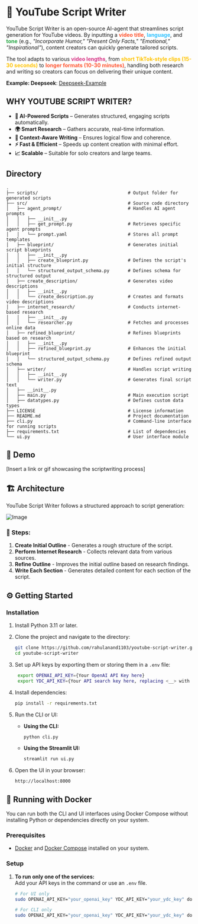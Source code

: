 # 🎥 YouTube Script Writer


YouTube Script Writer is an open-source AI-agent that streamlines script generation for YouTube videos. By inputting a **<span style="color:#FF5733;">video title</span>**, **<span style="color:#33C3FF;">language</span>**, and **<span style="color:#28A745;">tone</span>** (e.g., *"Incorporate Humor," "Present Only Facts," "Emotional," "Inspirational"*), content creators can quickly generate tailored scripts.  

The tool adapts to various **<span style="color:#D63384;">video lengths</span>**, from **<span style="color:#FFC300;">short TikTok-style clips (15-30 seconds)</span>** to **<span style="color:#FF5733;">longer formats (10-30 minutes)</span>**, handling both research and writing so creators can focus on delivering their unique content.

**Example: Deepseek**: [Deepseek-Example](https://github.com/rahulanand1103/youtube-script-writer/docs/sample%20script)



## WHY YOUTUBE SCRIPT WRITER?  

- **📝 AI-Powered Scripts** – Generates structured, engaging scripts automatically.  
- **🌍 Smart Research** – Gathers accurate, real-time information.  
- **🧠 Context-Aware Writing** – Ensures logical flow and coherence.  
- **⚡ Fast & Efficient** – Speeds up content creation with minimal effort.   
- **📈 Scalable** – Suitable for solo creators and large teams.  

## Directory

```
.
├── scripts/                                  # Output folder for generated scripts  
├── src/                                      # Source code directory  
│   ├── agent_prompt/                         # Handles AI agent prompts  
│   │   ├── __init__.py  
│   │   ├── get_prompt.py                     # Retrieves specific agent prompts  
│   │   └── prompt.yaml                       # Stores all prompt templates  
│   ├── blueprint/                            # Generates initial script blueprints  
│   │   ├── __init__.py  
│   │   ├── create_blueprint.py               # Defines the script's initial structure  
│   │   └── structured_output_schema.py       # Defines schema for structured output  
│   ├── create_description/                   # Generates video descriptions  
│   │   ├── __init__.py  
│   │   └── create_description.py             # Creates and formats video descriptions  
│   ├── internet_research/                    # Conducts internet-based research  
│   │   ├── __init__.py  
│   │   └── researcher.py                     # Fetches and processes online data  
│   ├── refined_blueprint/                    # Refines blueprints based on research  
│   │   ├── __init__.py  
│   │   ├── refined_blueprint.py              # Enhances the initial blueprint  
│   │   └── structured_output_schema.py       # Defines refined output schema  
│   ├── writer/                               # Handles script writing  
│   │   ├── __init__.py  
│   │   └── writer.py                         # Generates final script text  
│   ├── __init__.py  
│   ├── main.py                               # Main execution script  
│   ├── datatypes.py                          # Defines custom data types  
├── LICENSE                                   # License information  
├── README.md                                 # Project documentation  
├── cli.py                                    # Command-line interface for running scripts  
├── requirements.txt                          # List of dependencies  
└── ui.py                                     # User interface module  

```


## 🎥 Demo

[Insert a link or gif showcasing the scriptwriting process]

## 🏗️ Architecture

YouTube Script Writer follows a structured approach to script generation:

![Image](https://github.com/user-attachments/assets/73ebc259-f050-4216-9ade-0510351bd24b)

### 📌 Steps:

1. **Create Initial Outline** - Generates a rough structure of the script.
2. **Perform Internet Research** - Collects relevant data from various sources.
3. **Refine Outline** - Improves the initial outline based on research findings.
4. **Write Each Section** - Generates detailed content for each section of the script.

## ⚙️ Getting Started

### Installation

1. Install Python 3.11 or later.
2. Clone the project and navigate to the directory:

    ```bash
    git clone https://github.com/rahulanand1103/youtube-script-writer.git
    cd youtube-script-writer
    ```

3. Set up API keys by exporting them or storing them in a `.env` file:

   ```bash
    export OPENAI_API_KEY={Your OpenAI API Key here}
    export YDC_API_KEY={Your API search key here, replacing <__> with \<_\__\> or put inside ""}
    ```
4. Install dependencies:

    ```bash
    pip install -r requirements.txt
    ```

5. Run the CLI or UI:

    - **Using the CLI:**

      ```bash
      python cli.py
      ```

    - **Using the Streamlit UI:**

      ```bash
      streamlit run ui.py
      ```

6. Open the UI in your browser:  

    ```
    http://localhost:8000
    ```

## 🐳 Running with Docker

You can run both the CLI and UI interfaces using Docker Compose without installing Python or dependencies directly on your system.

### Prerequisites

- [Docker](https://docs.docker.com/get-docker/) and [Docker Compose](https://docs.docker.com/compose/install/) installed on your system.

### Setup

1. **To run only one of the services:**  
   Add your API keys in the command or use an `.env` file.

   ```bash
   # For UI only
   sudo OPENAI_API_KEY="your_openai_key" YDC_API_KEY="your_ydc_key" docker-compose up ui

   # For CLI only
   sudo OPENAI_API_KEY="your_openai_key" YDC_API_KEY="your_ydc_key" docker-compose up cli
   ```

